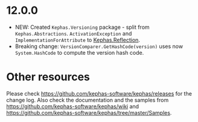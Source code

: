 ﻿# 12.0.0

* NEW: Created ```Kephas.Versioning``` package - split from ```Kephas.Abstractions```. ```ActivationException``` and ```ImplementationForAttribute``` to [Kephas.Reflection](https://www.nuget.org/packages/Kephas.Reflection).
* Breaking change: ```VersionComparer.GetHashCode(version)``` uses now ```System.HashCode``` to compute the version hash code.

# Other resources
Please check https://github.com/kephas-software/kephas/releases for the change log.
Also check the documentation and the samples from https://github.com/kephas-software/kephas/wiki and https://github.com/kephas-software/kephas/tree/master/Samples.
